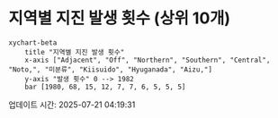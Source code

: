 # 지역별 지진 발생 횟수 (상위 10개)

```mermaid
xychart-beta
    title "지역별 지진 발생 횟수"
    x-axis ["Adjacent", "Off", "Northern", "Southern", "Central", "Noto,", "미분류", "Kiisuido", "Hyuganada", "Aizu,"]
    y-axis "발생 횟수" 0 --> 1982
    bar [1980, 68, 15, 12, 7, 7, 6, 5, 5, 5]
```

업데이트 시간: 2025-07-21 04:19:31
